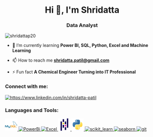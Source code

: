 <h1 align="center">Hi 👋, I'm Shridatta</h1>
<h3 align="center">Data Analyst</h3>

<p align="left"> <img src="https://komarev.com/ghpvc/?username=shridattap20&label=Profile%20views&color=0e75b6&style=flat" alt="shridattap20" /> </p>

- 🌱 I’m currently learning **Power BI, SQL, Python, Excel and Machine Learning**

- 📫 How to reach me **shridatta.patil@gmail.com**

- ⚡ Fun fact **A Chemical Engineer Turning into IT Professional**

<h3 align="left">Connect with me:</h3>
<p align="left">
<a href="https://linkedin.com/in/https://www.linkedin.com/in/shridatta-patil" target="blank"><img align="center" src="https://raw.githubusercontent.com/rahuldkjain/github-profile-readme-generator/master/src/images/icons/Social/linked-in-alt.svg" alt="https://www.linkedin.com/in/shridatta-patil" height="30" width="40" /></a>
</p>

<h3 align="left">Languages and Tools:</h3>
<p align="left"> <a href="https://www.mysql.com/" target="_blank" rel="noreferrer"> <img src="https://raw.githubusercontent.com/devicons/devicon/master/icons/mysql/mysql-original-wordmark.svg" alt="mysql" width="40" height="40"/> </a>
<a href="https://powerbi.microsoft.com/en-au/" rel="nofollow"> <img src="https://camo.githubusercontent.com/085fd74bd69f12c43000bb75e0b765de39f47ab0b5542507f8a3a9f23b7bae91/68747470733a2f2f6c6f676f732d776f726c642e6e65742f77702d636f6e74656e742f75706c6f6164732f323032322f30322f4d6963726f736f66742d506f7765722d42492d53796d626f6c2e706e67" alt="PowerBi" width="40" height="40" data-canonical-src="https://logos-world.net/wp-content/uploads/2022/02/Microsoft-Power-BI-Symbol.png" style="max-width: 100%;"> </a>
<a href="https://www.microsoft.com/en-in/microsoft-365/excel" rel="nofollow"> <img src="https://camo.githubusercontent.com/8c4ac1f5eca7bbf1c968fdf85eff3031f9de61a48aec9ae27ceb7fccf3af2f45/68747470733a2f2f63646e312e69636f6e66696e6465722e636f6d2f646174612f69636f6e732f66616d6f75732d6272616e642d617070732f3130302f5f2d30342d3531322e706e67" alt="Excel" width="40" height="40" data-canonical-src="https://cdn1.iconfinder.com/data/icons/famous-brand-apps/100/_-04-512.png" style="max-width: 100%;"> </a>
<a href="https://pandas.pydata.org/" target="_blank" rel="noreferrer"> <img src="https://raw.githubusercontent.com/devicons/devicon/2ae2a900d2f041da66e950e4d48052658d850630/icons/pandas/pandas-original.svg" alt="pandas" width="40" height="40"/> </a> <a href="https://www.python.org" target="_blank" rel="noreferrer"> <img src="https://raw.githubusercontent.com/devicons/devicon/master/icons/python/python-original.svg" alt="python" width="40" height="40"/> </a> <a href="https://scikit-learn.org/" target="_blank" rel="noreferrer"> <img src="https://upload.wikimedia.org/wikipedia/commons/0/05/Scikit_learn_logo_small.svg" alt="scikit_learn" width="40" height="40"/> </a> <a href="https://seaborn.pydata.org/" target="_blank" rel="noreferrer"> <img src="https://seaborn.pydata.org/_images/logo-mark-lightbg.svg" alt="seaborn" width="40" height="40"/> </a>
<a href="https://git-scm.com/" target="_blank" rel="noreferrer"> <img src="https://www.vectorlogo.zone/logos/git-scm/git-scm-icon.svg" alt="git" width="40" height="40"/></p>
